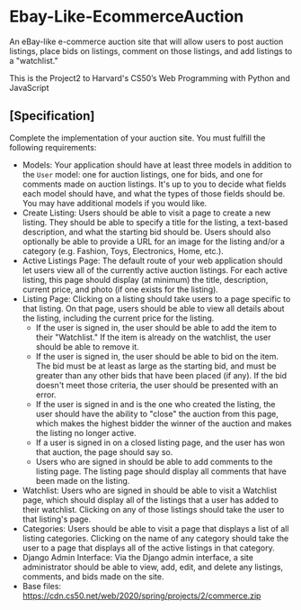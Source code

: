 # Ebay-Like-EcommerceAuction
An eBay-like e-commerce auction site that will allow users to post auction listings, place bids on listings, comment on those listings, and add listings to a "watchlist."

This is the Project2 to Harvard's CS50’s Web Programming with Python and JavaScript

[Specification]
-------------------------------------------------------------------------------------

Complete the implementation of your auction site. You must fulfill the following requirements:

-   Models: Your application should have at least three models in addition to the `User` model: one for auction listings, one for bids, and one for comments made on auction listings. It's up to you to decide what fields each model should have, and what the types of those fields should be. You may have additional models if you would like.
-   Create Listing: Users should be able to visit a page to create a new listing. They should be able to specify a title for the listing, a text-based description, and what the starting bid should be. Users should also optionally be able to provide a URL for an image for the listing and/or a category (e.g. Fashion, Toys, Electronics, Home, etc.).
-   Active Listings Page: The default route of your web application should let users view all of the currently active auction listings. For each active listing, this page should display (at minimum) the title, description, current price, and photo (if one exists for the listing).
-   Listing Page: Clicking on a listing should take users to a page specific to that listing. On that page, users should be able to view all details about the listing, including the current price for the listing.
    -   If the user is signed in, the user should be able to add the item to their "Watchlist." If the item is already on the watchlist, the user should be able to remove it.
    -   If the user is signed in, the user should be able to bid on the item. The bid must be at least as large as the starting bid, and must be greater than any other bids that have been placed (if any). If the bid doesn't meet those criteria, the user should be presented with an error.
    -   If the user is signed in and is the one who created the listing, the user should have the ability to "close" the auction from this page, which makes the highest bidder the winner of the auction and makes the listing no longer active.
    -   If a user is signed in on a closed listing page, and the user has won that auction, the page should say so.
    -   Users who are signed in should be able to add comments to the listing page. The listing page should display all comments that have been made on the listing.
-   Watchlist: Users who are signed in should be able to visit a Watchlist page, which should display all of the listings that a user has added to their watchlist. Clicking on any of those listings should take the user to that listing's page.
-   Categories: Users should be able to visit a page that displays a list of all listing categories. Clicking on the name of any category should take the user to a page that displays all of the active listings in that category.
-   Django Admin Interface: Via the Django admin interface, a site administrator should be able to view, add, edit, and delete any listings, comments, and bids made on the site.
-   Base files: https://cdn.cs50.net/web/2020/spring/projects/2/commerce.zip

